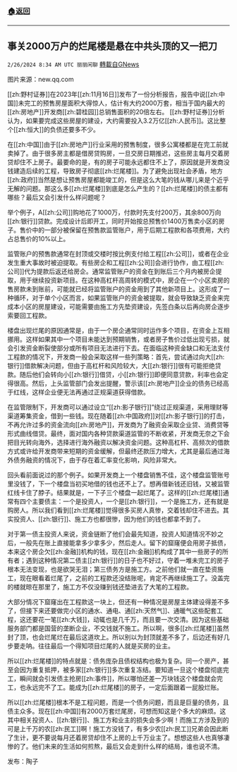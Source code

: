 ###  [:house:返回](README.md)
---


## 事关2000万户的烂尾楼是悬在中共头顶的又一把刀
`2/26/2024 8:34 AM UTC 丽丽闲聊` [轉載自GNews](https://gnews.org/articles/2341571)

图片来源：new.qq.com

[[zh:野村证券]]在2023年[[zh:11月16日]]发布了一份分析报告，报告中说[[zh:中国]]未完工的预售房屋面积大得惊人，估计有大约2000万套，相当于国内最大的[[zh:房地产]]开发商[[zh:碧桂园]]总销售面积的20倍左右。 [[zh:野村证券]]分析认为，如果要完成这些房屋的建设，大约需要投入3.2万亿[[zh:人民币]]。这比整个[[zh:恒大]]的负债还要多不少。

在[[zh:中国]]由于[[zh:房地产]]行业采用的预售制度，很多公寓楼都是在完工前就卖掉了。由于很多房主都是借房贷购房，一旦交房日期推迟，这些房主每月交着房贷却住不上房子。最要命的是，有的房子可能永远都住不上了，原因就是开发商没钱建造后续的工程，导致房子彻底[[zh:烂尾楼]]。为了避免出现社会矛盾，地方[[zh:政府]]当然是想让预售房屋都能竣工的，但是这么大笔的钱从哪儿来是个近乎无解的问题。那这么多[[zh:烂尾楼]]到底是怎么产生的？[[zh:烂尾楼]]的债主都有哪些？最后又会引发什么样问题呢？

举个例子，A[[zh:公司]]购地花了1000万，付款时先支付200万，其余800万向[[zh:银行]]贷款。完成设计后即开工，同时开始按总预售价1400万售卖小区的房子。售价中的一部分被保留在预售款监管账户，用于后期工程款和各项费用，大约占总售价的10%以上。

监管账户的预售款通常在封顶或交楼时按比例支付给工程[[zh:公司]]，或者在企业发生重大事故时被迫提取。有些房企和工程[[zh:公司]]会进行协作，由工程[[zh:公司]]代为提款后返还给房企。通常监管账户的资金在到账后三个月内被房企提取，用于继续投资新项目。在这种高杠杆高周转的模式中，房企在一个小区卖房的售房款未到账前，可能就已经将监管账户的资金用到了其他新项目上。这形成了一种循环，对于单个小区而言，如果监管账户的资金被提取，就会导致缺乏资金来完成本小区的房屋建设，可能需要由施工方先垫资建设，先签白条以后再向房企逐步索要回工程款。

楼盘出现烂尾的原因通常是，由于一个房企通常同时运作多个项目，在资金上互相挪用。这样如果其中一个项目未能达到预期销售，或者房子售价过低出现亏损，就会引发资金断裂使部分或所有项目无法进行下去。在面临这种资金缺口和无法支付工程款的情况下，开发商一般会采取这样一些列策略：首先，尝试通过向大[[zh:银行]]借款解决问题，但由于高杠杆和风险较大，大[[zh:银行]]很有可能拒绝贷款。随后他们会转向小[[zh:银行]]借贷，小[[zh:银行]]即便同意贷款，利率也会定得很高。然后，上头监管部门会发出提醒，警示该[[zh:房地产]]企业的债务已经高于红线，这样企业便无法再通过正规渠道获得借款。

在监管限制下，开发商可以通过设立“[[zh:影子银行]]”绕过正规渠道，采用理财等渠道筹集资金，借到一些钱。现在随着[[zh:中国政府]]对[[zh:影子银行]]的打击，不再允许过多的资金流向[[zh:房地产]]，开发商为了融资会采取企业贷、消费贷等形式曲线借贷。最终，面对国内各种贷款渠道监管的不断收紧，开发商无奈之下会把目光转向海外，选择进行海外融资以解决资金问题。这种高杠杆、高频次的借款方式或许给开发商带来短期的资金缓解，但最终还款压力增大，尤其是最后通过海外债务融资的情况下，由于存在着汇率变化影响，风险非常大。

回头看前面说过的那个例子。如果开发商上一个楼盘销售不佳，这个楼盘监管账号里没钱了，下一个楼盘当初买地借的钱也还不上了。想再借新钱还旧钱，又被监管红线卡住了脖子。结果就是，一下子三个楼盘一起烂尾了。这样的[[zh:烂尾楼]]通常有四个主要债主：一个是投资人，一个是[[zh:银行]]，一个是施工方，还有就是购房人。所以我们看到[[zh:烂尾楼]]觉得很多买房人真惨，交着钱却住不进去。其实投资人、[[zh:银行]]、施工方也都很惨，因为他们的钱也都拿不到了。

对于第一债主投资人来说，资金链断了他们会最先知道，投资人知道情况不妙之后，一般先在账上直接能拿多少拿多少，然后走人。留下的窟窿便会用房子抵债，本来这个房企欠[[zh:金融]]机构的钱，现在[[zh:金融]]机构成了其中一些房子的所有者；遇到这种情况第二债主[[zh:银行]]的日子也不好过，守着一堆未完工的房子根本无法变现，也是欲哭无泪；第三债务方是施工方。之前他们就一直在垫资施工，现在眼看着烂尾了，之前的工程款还没结账呢，肯定不再继续施工了。没盖完的楼就晾在那里了，施工方不仅没赚到钱还垫进去了大笔的工程款。

大部分情况下窟窿出在工程款这一块上，但还有一种情况是房屋主体建设得差不多了，但接下来还要做完小区的通水、通电、通[[zh:天然气]]、通暖气这些配套工程，这还要花一笔[[zh:大钱]]，动辄也是几千万，而且要一次交清。因为这些基础服务部门都是国营的垄断企业，不交钱就不施工。所以啊，很多[[zh:烂尾楼]]虽然封了顶，也会烂尾烂在最后这道坎上。所以别以为封顶就差不多了，后边还有好几步要走呐。往往最后一个得知项目烂尾的人就是买房的业主。

所以[[zh:烂尾楼]]的特点就是：债务庞杂且债权结构也极为复杂。同一个房产，甚至会因为重复抵押，被多家[[zh:银行]]多次重复冻结。要知道一旦这个楼盘彻底完工，瞬间就会引发债主抢房[[zh:事件]]，所以哪怕还差一万块钱这个楼盘就会完工，也永远完不了工。能成为[[zh:烂尾楼]]的房子，一定后面跟着一屁股烂账。

所以[[zh:烂尾楼]]根本不是工程问题，而是一个债务问题，而且是巨量的债务，且债主众多。现在[[zh:中国]]有2000万套烂尾房，可想而知这是个多大的麻烦。这其中相关投资人、[[zh:银行]]、施工方和业主的损失会多少啊！而施工方涉及到的可是上千万的农[[zh:民工]]啊！施工方没钱了，有多少农[[zh:民工]]兄弟会因此断了生计，更不要说每月还着房贷却住不上房的上千万业主了。想想这些人也真够凄惨的了。他们未来的生活如何煎熬，最后又会走到什么样的结局，谁也说不清。

发布：陶子
